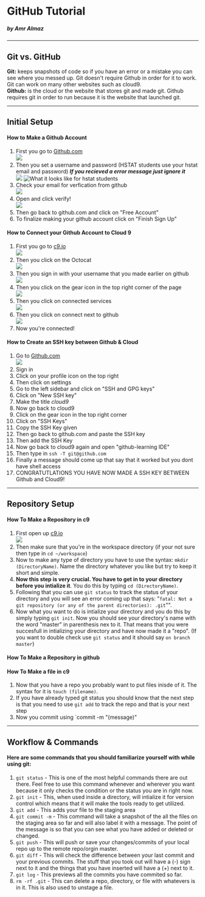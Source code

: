 # GitHub Tutorial

##### _by Amr Almaz_

---
## Git vs. GitHub
**Git:** keeps snapshots of code so if you have an error or a mistake you can see where you messed up. Git doesn't require Github in order for it to work. Git can work on many other websites such as cloud9.  
**Github:** is the cloud or the website that stores git and made git. Github requires git in order to run because it is the website that launched git.  

---
## Initial Setup
#### How to Make a Github Account 
1. First you go to [Github.com](github.com)  
![](https://preview.c9users.io/amra0760/github-learning/github-tutorial/Screen%20Shot%202016-10-24%20at%208.34.34%20AM.png?_c9_id=livepreview0&_c9_host=https://ide.c9.io)    
2. Then you set a username and password (HSTAT students use your hstat email and password) ***If you recieved a error message just ignore it***  
![](https://preview.c9users.io/amra0760/github-learning/github-tutorial/Github%20Account.PNG?_c9_id=livepreview20&_c9_host=https://ide.c9.io) ![What it looks like for hstat students](https://preview.c9users.io/amra0760/github-learning/github-tutorial/Github%20Account%20(HSTAT).PNG?_c9_id=livepreview5&_c9_host=https://ide.c9.io)  
3. Check your email for verfication from github  
![](https://preview.c9users.io/amra0760/github-learning/github-tutorial/Email%20Verification.PNG?_c9_id=livepreview6&_c9_host=https://ide.c9.io)  
4. Open and click verify!  
![](https://preview.c9users.io/amra0760/github-learning/github-tutorial/Verfiy%20Button.PNG)
5. Then go back to github.com and click on "Free Account"
6. To finalize making your github account click on "Finish Sign Up"

#### How to Connect your Github Account to Cloud 9  
1. First you go to [c9.io](c9.io)  
![](https://preview.c9users.io/amra0760/github-learning/github-tutorial/go%20to%20c9.PNG?_c9_id=livepreview14&_c9_host=https://ide.c9.io)  
2. Then you click on the Octocat  
![](https://preview.c9users.io/amra0760/github-learning/github-tutorial/github%20sign%20in.PNG?_c9_id=livepreview15&_c9_host=https://ide.c9.io)  
3. Then you sign in with your username that you made earlier on github  
![](https://preview.c9users.io/amra0760/github-learning/github-tutorial/github%20sign%20in%202.PNG?_c9_id=livepreview16&_c9_host=https://ide.c9.io)  
4. Then you click on the gear icon in the top right corner of the page  
![](https://preview.c9users.io/amra0760/github-learning/github-tutorial/gear%20icon.PNG?_c9_id=livepreview17&_c9_host=https://ide.c9.io)  
5. Then you click on connected services  
![](https://preview.c9users.io/amra0760/github-learning/github-tutorial/connected%20services.PNG?_c9_id=livepreview18&_c9_host=https://ide.c9.io)  
6. Then you click on connect next to github  
![](https://preview.c9users.io/amra0760/github-learning/github-tutorial/connect%20to%20github.PNG?_c9_id=livepreview19&_c9_host=https://ide.c9.io)  
7. Now you're connected!

#### How to Create an SSH key between Github & Cloud
1. Go to [Github.com](github.com)  
![](https://preview.c9users.io/amra0760/github-learning/github-tutorial/Screen%20Shot%202016-10-24%20at%208.34.34%20AM.png?_c9_id=livepreview0&_c9_host=https://ide.c9.io)    
2. Sign in
3. Click on your profile icon on the top right
4. Then click on settings
5. Go to the left sidebar and click on "SSH and GPG keys"
6. Click on "New SSH key"
7. Make the title _cloud9_
8. Now go back to cloud9
9. Click on the gear icon in the top right corner
10. Click on "SSH Keys"
11. Copy the SSH Key given
12. Then go back to github.com and paste the SSH key
13. Then add the SSH Key
14. Now go back to cloud9 again and open "github-learning IDE"
15. Then type in `ssh -T git@github.com`
16. Finally a message should come up that say that it worked but you dont have shell access
17. CONGRATUTLATIONS YOU HAVE NOW MADE A SSH KEY BETWEEN Github and Cloud9!


---
## Repository Setup
#### How To Make a Repository in c9
1. First open up [c9.io](c9.io)  
![](https://preview.c9users.io/amra0760/github-learning/github-tutorial/go%20to%20c9.PNG?_c9_id=livepreview14&_c9_host=https://ide.c9.io)  
2. Then make sure that you're in the workspace directory (if your not sure then type in `cd ~/workspace`)  
3. Now to make any type of directory you have to use the syntax: `mkdir (DirectoryName)`. Name the directory whatever you like but try to keep it short and simple.  
4. **Now this step is very crucial. You have to get in to your directory before you intialize it**. You do this by typing `cd (DirectoryName)`.  
5. Following that you can use `git status` to track the status of your directory and you will see an error coming up that says: "`fatal: Not a git repository (or any of the parent directories): .git`"".  
6. Now what you want to do is intialize your directory and you do this by simply typing `git init`. Now you should see your directory's name with the word "master" in parenthesis nex to it. That means that you were succesfull in intializing your directory and have now made it a "repo". (If you want to double check use `git status` and it should say `on branch master`)  

#### How To Make a Repository in github  

#### How To Make a file in c9  
1. Now that you have a repo you probably want to put files inisde of it. The syntax for it is `touch (filename)`.  
2. If you have already typed git status you should know that the next step is that you need to use `git add` to track the repo and that is your next step
3. Now you commit using `commit -m "(message)"

---
## Workflow & Commands  
#### Here are some commands that you should familiarize yourself with while using git:  
1. `git status` - This is one of the most helpful commands there are out there. Feel free to use this command whenever and wherever you want because it only checks the condition or the status you are in right now.    
2. `git init` - This, when used inside a directory, will intialize it for version control which means that it will make the tools ready to get utilized.  
3. `git add` - This adds your file to the staging area
4. `git commit -m` - This command will take a snapshot of the all the files on the staging area so far and will also label it with a message. The point of the message is so that you can see what you have added or deleted or changed.  
5. `git push` - This will push or save your changes/commits of your local repo up to the remote repo/orgin master.  
6. `git diff` - This will check the difference between your last commit and your previous commits. The stuff that you took out will have a (-) sign next to it and the things that you have inserted will have a (+) next to it.  
7. `git log` - This previews all the commits you have commited so far.  
8. `rm -rf .git` - This can delete a repo, directory, or file with whatevers is in it. This is also used to unstage a file.
